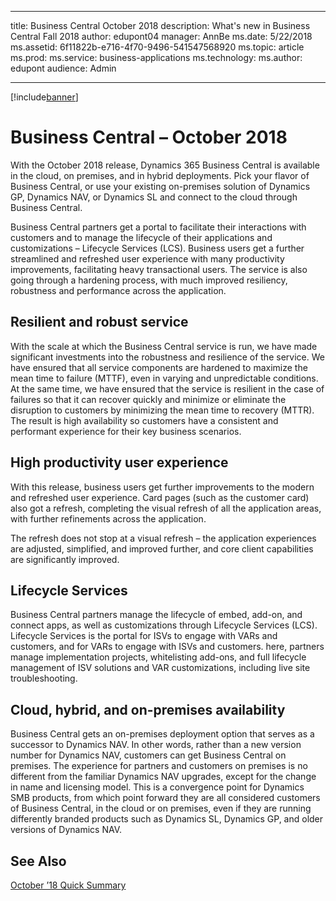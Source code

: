 ﻿---

title: Business Central October 2018
description: What's new in Business Central Fall 2018
author: edupont04
manager: AnnBe
ms.date: 5/22/2018
ms.assetid: 6f11822b-e716-4f70-9496-541547568920
ms.topic: article
ms.prod:
ms.service: business-applications
ms.technology:
ms.author: edupont
audience: Admin

---

[!include[banner](../../includes/banner.md)]

#  Business Central – October 2018
With the October 2018 release, Dynamics 365 Business Central is available in the cloud, on premises, and in hybrid deployments. Pick your flavor of Business Central, or use your existing on-premises solution of Dynamics GP, Dynamics NAV, or Dynamics SL and connect to the cloud through Business Central.  

Business Central partners get a portal to facilitate their interactions with customers and to manage the lifecycle of their applications and customizations – Lifecycle Services (LCS). Business users get a further streamlined and refreshed user experience with many productivity improvements, facilitating heavy transactional users. The service is also going through a hardening process, with much improved resiliency, robustness and performance across the application.

## Resilient and robust service
With the scale at which the Business Central service is run, we have made significant investments into the robustness and resilience of the service. We have ensured that all service components are hardened to maximize the mean time to failure (MTTF), even in varying and unpredictable conditions. At the same time, we have ensured that the service is resilient in the case of failures so that it can recover quickly and minimize or eliminate the disruption to customers by minimizing the mean time to recovery (MTTR). The result is high availability so customers have a consistent and performant experience for their key business scenarios.  

## High productivity user experience
With this release, business users get further improvements to the modern and refreshed user experience. Card pages (such as the customer card) also got a refresh, completing the visual refresh of all the application areas, with further refinements across the application.  

The refresh does not stop at a visual refresh – the application experiences are adjusted, simplified, and improved further, and core client capabilities are significantly improved.  

## Lifecycle Services
Business Central partners manage the lifecycle of embed, add-on, and connect apps, as well as customizations through Lifecycle Services (LCS). Lifecycle Services is the portal for ISVs to engage with VARs and customers, and for VARs to engage with ISVs and customers. here, partners manage implementation projects, whitelisting add-ons, and full lifecycle management of ISV solutions and VAR customizations, including live site troubleshooting.  

## Cloud, hybrid, and on-premises availability
Business Central gets an on-premises deployment option that serves as a successor to Dynamics NAV. In other words, rather than a new version number for Dynamics NAV, customers can get Business Central on premises. The experience for partners and customers on premises is no different from the familiar Dynamics NAV upgrades, except for the change in name and licensing model. This is a convergence point for Dynamics SMB products, from which point forward they are all considered customers of Business Central, in the cloud or on premises, even if they are running differently branded products such as Dynamics SL, Dynamics GP, and older versions of Dynamics NAV.

## See Also
[October ’18 Quick Summary](quick-summary-business-central.md)  
